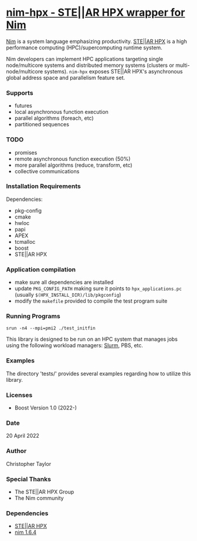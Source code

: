 <!-- Copyright (c) 2022 Christopher Taylor                                          -->
<!--                                                                                -->
<!--   Distributed under the Boost Software License, Version 1.0. (See accompanying -->
<!--   file LICENSE_1_0.txt or copy at http://www.boost.org/LICENSE_1_0.txt)        -->
# [nim-hpx - STE||AR HPX wrapper for Nim](https://github.com/ct-clmsn/nim-hpx)

[Nim](https://nim-lang.org) is a system language emphasizing productivity. [STE||AR HPX](https://github.com/STEllAR-GROUP/hpx) is a high performance computing (HPC)/supercomputing runtime system.

Nim developers can implement HPC applications targeting single node/multicore systems and distributed memory systems (clusters or multi-node/multicore systems). `nim-hpx` exposes STE||AR HPX's asynchronous global address space and parallelism feature set.

### Supports

* futures
* local asynchronous function execution
* parallel algorithms (foreach, etc)
* partitioned sequences

### TODO

* promises
* remote asynchronous function execution (50%)
* more parallel algorithms (reduce, transform, etc)
* collective communications

### Installation Requirements

Dependencies:

* pkg-config
* cmake
* hwloc
* papi
* APEX
* tcmalloc
* boost
* STE||AR HPX

### Application compilation

* make sure all dependencies are installed
* update `PKG_CONFIG_PATH` making sure it points to `hpx_applications.pc` (usually `$(HPX_INSTALL_DIR)/lib/pkgconfig`)
* modify the `makefile` provided to compile the test program suite

### Running Programs

```
srun -n4 --mpi=pmi2 ./test_initfin
```

This library is designed to be run on an HPC system that manages
jobs using the following workload managers: [Slurm](https://slurm.schedmd.com), PBS, etc.

### Examples

The directory 'tests/' provides several examples regarding how to utilize this library.

### Licenses

* Boost Version 1.0 (2022-)

### Date

20 April 2022

### Author

Christopher Taylor

### Special Thanks

* The STE||AR HPX Group
* The Nim community

### Dependencies

* [STE||AR HPX](https://github.com/STEllAR-GROUP/hpx)
* [nim 1.6.4](https://nim-lang.org)
